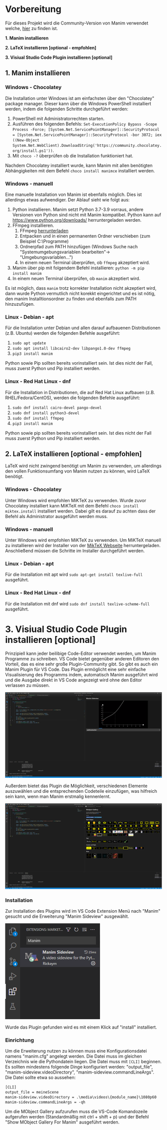 # Vorbereitung
Für dieses Projekt wird die Community-Version von Manim verwendet welche, [hier](https://github.com/ManimCommunity/manim) zu finden ist. 


**1. Manim installieren**


**2. LaTeX installieren [optional - empfohlen]**


**3. Visiual Studio Code Plugin installieren [optional]**


## 1. Manim installieren
### Windows - Chocolatey
Die Installation unter Windows ist am einfachsten über den "Chocolatey" package manager. Dieser kann über die Windows PowerShell installiert werden, indem die folgenden Schritte durchgeführt werden: 
1. PowerShell mit Administratorrechten starten.
2. Ausführen des folgenden Befehls: ```
   Set-ExecutionPolicy Bypass -Scope Process -Force; [System.Net.ServicePointManager]::SecurityProtocol = [System.Net.ServicePointManager]::SecurityProtocol -bor 3072; iex ((New-Object System.Net.WebClient).DownloadString('https://community.chocolatey.org/install.ps1')) ```.
3. Mit ```choco -?``` überprüfen ob die Installation funktioniert hat.

Nachdem Chocolatey installiert wurde, kann Manim mit allen benötigten Abhängigkeiten mit dem Befehl ```choco install manimce```  installiert werden.

### Windows - manuell
Eine manuelle Installation von Manim ist ebenfalls möglich. Dies ist allerdings etwas aufwendiger. Der Ablauf sieht wie folgt aus:
1. Python installieren. Manim setzt Python 3.7-3.9 vorraus, andere Versionen von Python sind nicht mit Manim kompatibel. Python kann auf https://www.python.org/downloads/ herruntergeladen werden.
2. FFmpeg installieren.
   1. FFmpeg [herrunterladen](https://www.gyan.dev/ffmpeg/builds/ffmpeg-release-essentials.7z)
   2. Entpacken und in einen permanenten Ordner verschieben (zum Beispiel C:\Programme\)
   3. Ordnerpfad zum PATH hinzufügen (Windows Suche nach "Systemumgebungsvariablen bearbeiten"-> "Umgebungsvariablen...")
   4. In einem neuen Terminal überprüfen, ob ```ffmpeg``` akzeptiert wird.
3. Manim über pip mit folgendem Befehl installieren: ```python -m pip install manim```
4. In einem neuen Terminal überprüfen, ob ```manim``` akzeptiert wird.

Es ist möglich, dass ```manim``` trotz korrekter Installation nicht akzeptiert wird, dann wurde Python vermutlich nicht korekkt eingerichtet und es ist nötig, den manim Installtionsordner zu finden und ebenfalls zum PATH hinzuzufügen. 

### Linux - Debian - apt
Für die Installation unter Debian und allen darauf aufbauenen Distributionen (z.B. Ubuntu) werden die folgenden Befehle ausgeführt:
1. ```sudo apt update```
2. ```sudo apt install libcairo2-dev libpango1.0-dev ffmpeg```
3. ```pip3 install manim```

Python sowie Pip sollten bereits vorinstalliert sein. Ist dies nicht der Fall, muss zuerst Python und Pip installiert werden.

### Linux - Red Hat Linux - dnf
Für die Installation in Distributionen, die auf Red Hat Linux aufbauen (z.B. RHEL/Fedora/CentOS), werden die folgenden Befehle ausgeführt:

1. ```sudo dnf install cairo-devel pango-devel```
2. ```sudo dnf install python3-devel```
3. ```sudo dnf install ffmpeg```
4. ```pip3 install manim```

Python sowie pip sollten bereits vorinstalliert sein. Ist dies nicht der Fall muss zuerst Python und Pip installiert werden.

## 2. LaTeX installieren [optional - empfohlen]
LaTeX wird nicht zwingend benötigt um Manim zu verwenden, um allerdings den vollen Funktionsumfang von Manim nutzen zu können, wird LaTeX benötigt.

### Windows - Chocolatey
Unter Windows wird empfohlen MiKTeX zu verwenden. Wurde zuvor Chocolatey installiert kann MiKTeX mit dem Befehl ```choco install miktex.install``` installiert werden. Dabei gilt es darauf zu achten dass der Befehl als Administrator ausgeführt werden muss.

### Windows - manuell
Unter Windows wird empfohlen MiKTeX zu verwenden. Um MiKTeX manuell zu installieren wird der Installer von der [MikTeX Webseite](https://miktex.org/download) herruntergeladen. Anschließend müssen die Schritte im Installer durchgeführt werden.

### Linux - Debian - apt
Für die Installation mit apt wird ```sudo apt-get install texlive-full ``` ausgeführt.

### Linux - Red Hat Linux - dnf
Für die Installation mit dnf wird ```sudo dnf install texlive-scheme-full ``` ausgeführt.

# 3. Visiual Studio Code Plugin installieren [optional]
Prinzipiell kann jeder beilibige Code-Editor verwendet werden, um Manim Programme zu schreiben. VS Code bietet gegenüber anderen Editoren den Vorteil, das es eine sehr große Plugin-Community gibt. So gibt es auch ein Manim Plugin für VS Code. Das Plugin ermöglicht eine sehr einfache Visualisierung des Programms indem, automatisch Manim ausgeführt wird und die Ausgabe direkt in VS Code angezeigt wird ohne den Editor verlassen zu müssen.


![VSCodePluginExample](mediaFiles/VSCodePluginExample.png)


Außerdem bietet das Plugin die Möglichkeit, verschiedenen Elemente auszuwählen und die entsprechenden Codeteile einzufügen, was hilfreich sein kann, wenn man Manim erstmalig kennenlernt.


![VSCodePluginExampleGallery](mediaFiles/VSCodePluginExampleGallery.png)

### Installation
Zur Installation des Plugins wird im VS Code Extension Menü nach "Manim" gesucht und die Erweiterung "Manim Sideview" ausgewählt.


![VSCodePluginSuche](mediaFiles/VSCodePluginSuche.png)


Wurde das Plugin gefunden wird es mit einem Klick auf "install" installiert.

### Einrichtung
Um die Erweiterung nutzen zu können muss eine Konfigurationsdatei namens "manim.cfg" angelegt werden. Die Datei muss im gleichen Verzeichnis wie die Pythondatein liegen. Die Datei muss mit ```[CLI]``` beginnen. Es sollten mindestens folgende Dinge konfiguriert werden: "output_file", "manim-sideview.videoDirectory", "manim-sideview.commandLineArgs". 
Die Datei sollte etwa so aussehen:
```
[CLI]
output_file = meineScene
manim-sideview.videoDirectory = .\media\videos\{module_name}\1080p60
manim-sideview.commandLineArgs = -qh
```

Um die MObject Gallery aufzurufen muss die VS-Code Komandozeile aufgerufen werden (Standardmäßig mit ctrl + shift + p) und der Befehl "Show MObject Gallery For Manim" ausgeführt werden.
